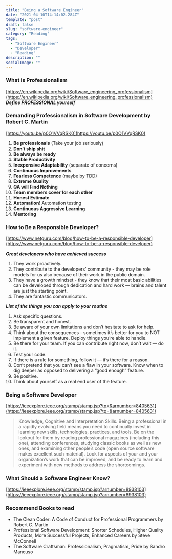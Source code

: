 ```yaml
---
title: "Being a Software Engineer"
date: "2021-04-10T14:14:02.284Z"
template: "post"
draft: false
slug: "software-engineer"
category: "Reading"
tags:
  - "Software Engineer"
  - "Developer"
  - "Reading"
description: ""
socialImage: ""
---
```


### What is Professionalism

[https://en.wikipedia.org/wiki/Software_engineering_professionalism](https://en.wikipedia.org/wiki/Software_engineering_professionalism)
</br>
**_Define PROFESSIONAL yourself_**

### Demanding Professionalism in Software Development by Robert C. Martin

[https://youtu.be/p0O1VVqRSK0](https://youtu.be/p0O1VVqRSK0)

1. **Be professionals** (Take your job seriously)
2. **Don’t ship shit**
3. **Be always be ready**
4. **Stable Productivity**
5. **Inexpensive Adaptability** (separate of concerns)
6. **Continuous Improvements**
7. **Fearless Competence** (maybe by TDD)
8. **Extreme Quality**
9. **QA will Find Nothing**
10. **Team members cover for each other**
11. **Honest Estimate**
12. **Automation**! Automation testing
13. **Continuous Aggressive Learning**
14. **Mentoring**

### How to Be a Responsible Developer?

[https://www.netguru.com/blog/how-to-be-a-responsible-developer](https://www.netguru.com/blog/how-to-be-a-responsible-developer)

**_Great developers who have achieved success_**

1. They work proactively.
2. They contribute to the developers’ community - they may be role models for us also because of their work in the public domain.
3. They have a growth mindset - they know that their most basic abilities can be developed through dedication and hard work — brains and talent are just the starting point.
4. They are fantastic communicators.

**_List of the things you can apply to your routine_**

1. Ask specific questions.
2. Be transparent and honest.
3. Be aware of your own limitations and don’t hesitate to ask for help.
4. Think about the consequences - sometimes it’s better for you to NOT implement a given feature. Deploy things you’re able to handle.
5. Be there for your team. If you can contribute right now, don’t wait — do it.
6. Test your code.
7. If there is a rule for something, follow it — it’s there for a reason.
8. Don’t pretend that you can’t see a flaw in your software. Know when to dig deeper as opposed to delivering a “good enough” feature.
9. Be positive.
10. Think about yourself as a real end user of the feature.

### Being a Software Developer

[https://ieeexplore.ieee.org/stamp/stamp.jsp?tp=&arnumber=8405631](https://ieeexplore.ieee.org/stamp/stamp.jsp?tp=&arnumber=8405631)

> Knowledge, Cognitive and Interpretation Skills.
> Being a professional in a rapidly evolving field means you need to continually invest in learning new skills, technologies, practices, and tools. Be on the lookout for them by reading professional magazines (including this one), attending conferences, studying classic books as well as new ones, and examining other people’s code (open source software makes excellent such material). Look for aspects of your and your organization’s work that can be improved, and be ready to learn and experiment with new methods to address the shortcomings.

### What Should a Software Engineer Know?

[https://ieeexplore.ieee.org/stamp/stamp.jsp?arnumber=8938103](https://ieeexplore.ieee.org/stamp/stamp.jsp?arnumber=8938103)

### Recommend Books to read

- The Clean Coder: A Code of Conduct for Professional Programmers by Robert C. Martin
- Professional Software Development: Shorter Schedules, Higher Quality Products, More Successful Projects, Enhanced Careers by Steve McConnell
- The Software Craftsman: Professionalism, Pragmatism, Pride by Sandro Mancuso
